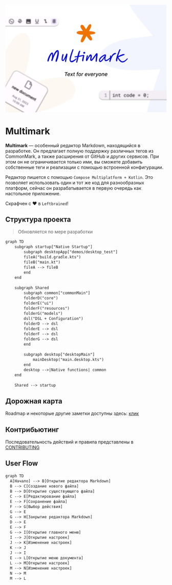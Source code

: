 ![Баннер проекта](images/Banner.png)

# Multimark

**Multimark** — особенный редактор Markdown, находящийся в разработке. Он предлагает полную поддержку различных
тегов из CommonMark, а также расширения от GitHub и других сервисов. При этом он не ограничивается
только ими, вы сможете добавить собственные теги и реализации с помощью встроенной конфигурации.

Редактор пишется с помощью `Compose Multiplatform + Kotlin`. Это позволяет использовать один и тот
же код для разнообразных платформ, сейчас он разрабатывается в первую очередь как настольное
приложение.

Скрафчен с :heart: в `Leftbrained`!

[comment]: <> (Необходимо обновлять по степени изменения во время разработки)

## Структура проекта

> Обновляется по мере разработки

```mermaid
graph TD
    subgraph startup["Native Startup"]
        subgraph desktopApp["demos/desktop_test"]
        fileA("build.gradle.kts")
        fileB("main.kt")
        fileA --> fileB
        end
    end

    subgraph Shared
        subgraph common["commonMain"]
        folderD("core")
        folderE("ui")
        folderF("resources")
        folderG("models")
        dsl("DSL + Configuration")
        folderD --> dsl
        folderE --> dsl
        folderF --> dsl
        folderG --> dsl
        end

        subgraph desktop["desktopMain"]
            mainDesktop("main.desktop.kts")
        end
        desktop -->|Native functions| common 
    end

    Shared --> startup
```

## Дорожная карта

Roadmap и некоторые другие заметки доступны здесь: [клик](roadmap.md)

## Контрибьютинг

Последовательность действий и правила представлены в [CONTRIBUTING](CONTRIBUTING.md)

## User Flow

```mermaid
graph TD
  A[Начало] --> B[Открытие редактора Markdown]
  B --> C[Создание нового файла]
  B --> D[Открытие существующего файла]
  C --> E[Редактирование файла]
  E --> F[Сохранение файла]
  F --> G[Выбор действия]
  G --> E
  G --> H[Закрытие редактора Markdown]
  D --> E
  E --> F
  G --> I[Открытие главного меню]
  I --> J[Открытие настроек]
  J --> K[Изменение настроек]
  K --> J
  J --> I
  E --> L[Открытие меню документа]
  L --> M[Открытие настроек]
  M --> N[Изменение настроек]
  N --> M
  M --> L
```
